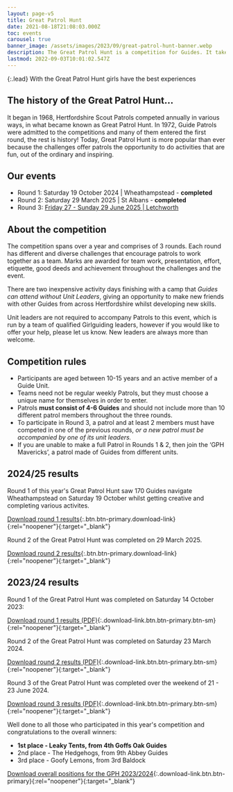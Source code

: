 ```yaml
---
layout: page-v5
title: Great Patrol Hunt
date: 2021-08-18T21:08:03.000Z
toc: events
carousel: true
banner_image: /assets/images/2023/09/great-patrol-hunt-banner.webp
description: The Great Patrol Hunt is a competition for Guides. It takes place over three rounds culminating in a residential weekend.
lastmod: 2022-09-03T10:01:02.547Z
---
```

{:.lead}
With the Great Patrol Hunt girls have the best experiences

## The history of the Great Patrol Hunt&#8230;

It began in 1968, Hertfordshire Scout Patrols competed annually in various ways, in what became known as Great Patrol Hunt. In 1972, Guide Patrols were admitted to the competitions and many of them entered the first round, the rest is history! Today, Great Patrol Hunt is more popular than ever because the challenges offer patrols the opportunity to do activities that are fun, out of the ordinary and inspiring.

## Our events

- Round 1: Saturday 19 October 2024 \| Wheathampstead - **completed**
- Round 2: Saturday 29 March 2025 \| St Albans - **completed**
- Round 3: [Friday 27 - Sunday 29 June 2025 \| Letchworth](/event/gph-r3/)

## About the competition

The competition spans over a year and comprises of 3 rounds. Each round has different and diverse challenges that encourage patrols to work together as a team. Marks are awarded for team work, presentation, effort, etiquette, good deeds and achievement throughout the challenges and the event.

There are two inexpensive activity days finishing with a camp that *Guides can attend without Unit Leaders*, giving an opportunity to make new friends with other Guides from across Hertfordshire whilst developing new skills.

Unit leaders are not required to accompany Patrols to this event, which is run by a team of qualified Girlguiding leaders, however if you would like to offer your help, please let us know.  New leaders are always more than welcome.

## Competition rules

- Participants are aged between 10-15 years and an active member of a Guide Unit.
- Teams need not be regular weekly Patrols, but they must choose a unique name for themselves in order to enter.
- Patrols **must consist of 4-6 Guides** and should not include more than 10 different patrol members throughout the three rounds.
- To participate in Round 3, a patrol and at least 2 members must have competed in one of the previous rounds, *or a new patrol must be accompanied by one of its unit leaders.*
- If you are unable to make a full Patrol in Rounds 1 &amp; 2,  then  join the &#8216;GPH Mavericks&#8217;, a patrol made of Guides from different units.

## 2024/25 results

Round 1 of this year's Great Patrol Hunt saw 170 Guides navigate Wheathampstead on Saturday 19 October whilst getting creative and completing various activites.

[Download round 1 results](/assets/docs/2024/gph-2425-r1-results.pdf){:.btn.btn-primary.download-link}{:rel="noopener"}{:target="_blank"}

Round 2 of the Great Patrol Hunt was completed on 29 March 2025.

[Download round 2 results](/assets/docs/2025/gph-r2-24-25-results.pdf){:.btn.btn-primary.download-link}{:rel="noopener"}{:target="_blank"}

## 2023/24 results

Round 1 of the Great Patrol Hunt was completed on Saturday 14 October 2023:

[Download round 1 results (PDF)](/assets/docs/2023/great-patrol-hunt-round1-23-24.pdf){:.download-link.btn.btn-primary.btn-sm}{:rel="noopener"}{:target="_blank"}

Round 2 of the Great Patrol Hunt was completed on Saturday 23 March 2024.

[Download round 2 results (PDF)](/assets/docs/2024/gph-2024-r2-results.pdf){:.download-link.btn.btn-primary.btn-sm}{:rel="noopener"}{:target="_blank"}

Round 3 of the Great Patrol Hunt was completed over the weekend of 21 - 23 June 2024.

[Download round 3 results (PDF)](/assets/docs/2024/gph-2024-r3-results.pdf){:.download-link.btn.btn-primary.btn-sm}{:rel="noopener"}{:target="_blank"}

Well done to all those who participated in this year's competition and congratulations to the overall winners:

- **1st place - Leaky Tents, from 4th Goffs Oak Guides**
- 2nd place - The Hedgehogs, from 9th Abbey Guides
- 3rd place - Goofy Lemons, from 3rd Baldock

[Download overall positions for the GPH 2023/2024](/assets/docs/2024/gph-2024-overall-results.pdf){:.download-link.btn.btn-primary}{:rel="noopener"}{:target="_blank"}
